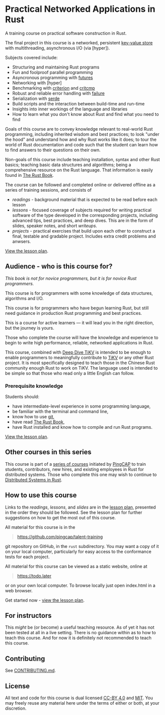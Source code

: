 # Practical Networked Applications in Rust

A training course on practical software construction in Rust.

The final project in this course is a networked, persistent [key-value store]
with multithreading, asynchronous I/O (via [hyper]).

Subjects covered include:

- Structuring and maintaining Rust programs
- Fun and foolproof parallel programming
- Asyncronous programming with [futures]
- Networking with [hyper]
- Benchmarking with [criterion] and [critcmp]
- Robust and reliable error handling with [failure]
- Serialization with [serde]
- Build scripts and the interaction between build-time and run-time
- Insights into inner workings of the language and libraries
- How to learn what you don't know about Rust and find what you need to find

Goals of this course are to convey knowledge relevant to real-world Rust
programming, including inherited wisdom and best practices; to look "under the
hood" and understand how and why Rust works like it does; to tour the world of
Rust documentation and code such that the student can learn how to find answers
to their questions on their own.

Non-goals of this course include teaching installation, syntax and other Rust
basics; teaching basic data structures and algorithms; being a comprehensive
resource on the Rust language. That information is easily found in [The Rust
Book].

The course can be followed and completed online or delivered offline as a series
of training sessions, and consists of

- _readings_ - background material that is expected to be read before each
  lesson
- _lessons_ - focused coverage of subjects required for writing practical
  software of the type developed in the corresponding projects, including
  advanced tips, best practices, and deep dives. This are in the form of slides,
  speaker notes, and short _writeups_.
- _projects_ - practical exercises that build upon each other to construct a
  final, testable and gradable project. Includes extra credit problems and
  anwsers.

[View the lesson plan][plan].

## Audience - who is this course for?

_This book is not for novice programmers, but it is for novice Rust programmers._

This course is for programmers with some knowledge of data structures,
algorithms and I/O.

This course is for programmers who have begun learning Rust, but still need
guidance in production Rust programming and best practices.

This is a course for active learners &mdash; it will lead you in the right
direction, but the journey is yours.

Those who complete the course will have the knowledge and experience to begin to
write high performance, reliable, networked applications in Rust.

This course, combined with [Deep Dive TiKV] is intended to be enough to enable
programmers to meaningfully contribute to [TiKV] or any other Rust project. It
is most specifically designed to teach those in the Chinese Rust community
enough Rust to work on TiKV. The language used is intended to be simple so that
those who read only a little English can follow.

### Prerequisite knowledge

Students should:

- have intermediate-level experience in some programming language,
- be familiar with the terminal and command line,
- know how to use [git],
- have read [The Rust Book],
- have Rust installed and know how to compile and run Rust programs.

[View the lesson plan][plan].

## Other courses in this series

This course is part of a [series of courses] initiated by [PingCAP] to train
students, contributors, new hires, and existing employees in Rust for
distributed systems. Those who complete this one may wish to continue
to [Distributed Systems in Rust].

## How to use this course

Links to the _readings_, _lessons_, and _slides_ are in the [lesson plan][plan],
presented in the order they should be followed. See the lesson plan for
further suggestions on how to get the most out of this course.

All material for this course is in the

> https://github.com/pingcap/talent-training

git repository on GitHub, in the `rust` subdirectory. You may want a copy of it
on your local computer, particularly for easy access to the conformance tests
for each project.

All material for this course can be viewed as a static website, online at

> https://todo.later

or on your own local computer. To browse locally just open index.html in a web
browser.

Get started now - [view the lesson plan][plan].

## For instructors

This _might_ be (or become) a useful teaching resource. As of yet it has
not been tested at all in a live setting. There is no guidance within
as to how to teach this course. And for now it is definitely not
recommended to teach this course.

## Contributing

See [CONTRIBUTING.md].

## License

All text and code for this course is dual licensed [CC-BY 4.0] and [MIT]. You
may freely reuse any material here under the terms of either or both, at your
discretion.


<!-- links -->

[key-value store]: todo
[tokio]: todo
[tower]: todo
[GRPC]: todo
[prost]: todo
[tower-grpc]: todo
[LSM-tree]: todo
[futures]: todo
[criterion]: todo
[critcmp]: todo
[failure]: todo
[Deep Dive TiKV]: todo
[TiKV]: todo
[git]: todo
[The Rust Book]: todo
[series of courses]: todo
[PingCAP]: todo
[Distributed Systems in Rust]: todo
[The Rust Book]: https://doc.rust-lang.org/book/
[plan]: plan.md
[serde]: todo
[CONTRIBUTING.md]: CONTRIBUTING.md
[CC-BY 4.0]: https://opendefinition.org/licenses/cc-by/
[MIT]: https://opensource.org/licenses/MIT
